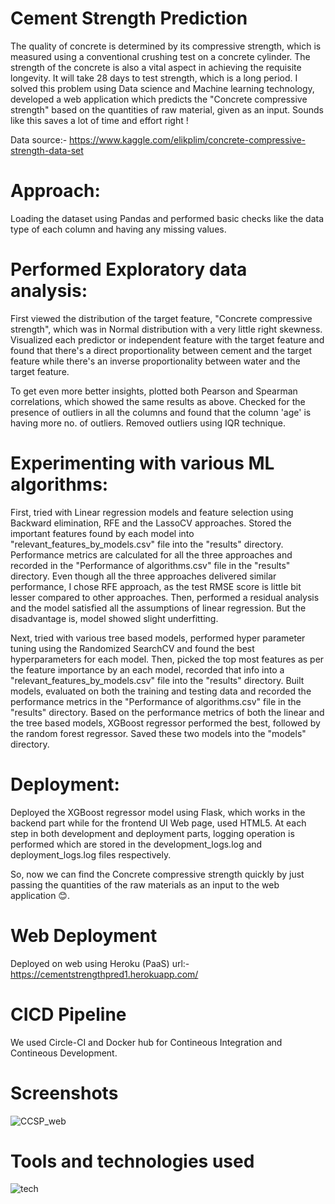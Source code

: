 # Cement Strength Prediction 
The quality of concrete is determined by its compressive strength, which is measured using a conventional crushing test on a concrete cylinder. The strength of the concrete is also a vital aspect in achieving the requisite longevity. It will take 28 days to test strength, which is a long period. I solved this problem using Data science and Machine learning technology, developed a web application which predicts the "Concrete compressive strength" based on the quantities of raw material, given as an input. Sounds like this saves a lot of time and effort right !

Data source:- https://www.kaggle.com/elikplim/concrete-compressive-strength-data-set

# Approach:
Loading the dataset using Pandas and performed basic checks like the data type of each column and having any missing values.

# Performed Exploratory data analysis:
First viewed the distribution of the target feature, "Concrete compressive strength", which was in Normal distribution with a very little right skewness.
Visualized each predictor or independent feature with the target feature and found that there's a direct proportionality between cement and the target feature while there's an inverse proportionality between water and the target feature.

To get even more better insights, plotted both Pearson and Spearman correlations, which showed the same results as above.
Checked for the presence of outliers in all the columns and found that the column 'age' is having more no. of outliers. Removed outliers using IQR technique.

# Experimenting with various ML algorithms:
First, tried with Linear regression models and feature selection using Backward elimination, RFE and the LassoCV approaches. Stored the important features found by each model into "relevant_features_by_models.csv" file into the "results" directory. Performance metrics are calculated for all the three approaches and recorded in the "Performance of algorithms.csv" file in the "results" directory. Even though all the three approaches delivered similar performance, I chose RFE approach, as the test RMSE score is little bit lesser compared to other approaches. Then, performed a residual analysis and the model satisfied all the assumptions of linear regression. But the disadvantage is, model showed slight underfitting.

Next, tried with various tree based models, performed hyper parameter tuning using the Randomized SearchCV and found the best hyperparameters for each model. Then, picked the top most features as per the feature importance by an each model, recorded that info into a "relevant_features_by_models.csv" file into the "results" directory. Built models, evaluated on both the training and testing data and recorded the performance metrics in the "Performance of algorithms.csv" file in the "results" directory.
Based on the performance metrics of both the linear and the tree based models, XGBoost regressor performed the best, followed by the random forest regressor. Saved these two models into the "models" directory.

# Deployment: 
Deployed the XGBoost regressor model using Flask, which works in the backend part while for the frontend UI Web page, used HTML5.
At each step in both development and deployment parts, logging operation is performed which are stored in the development_logs.log and deployment_logs.log files respectively.

So, now we can find the Concrete compressive strength quickly by just passing the quantities of the raw materials as an input to the web application 😊.

# Web Deployment
Deployed on web using Heroku (PaaS) url:- https://cementstrengthpred1.herokuapp.com/

# CICD Pipeline
We used Circle-CI and Docker hub for Contineous Integration and Contineous Development.

# Screenshots
![CCSP_web](https://user-images.githubusercontent.com/76841427/151688699-95fa1f1d-7878-45d5-8826-162311bf7e0a.PNG)


# Tools and technologies used
![tech](https://user-images.githubusercontent.com/76841427/150670346-b5775fd4-f4b3-4731-aa19-c9ec03bc5443.PNG)
